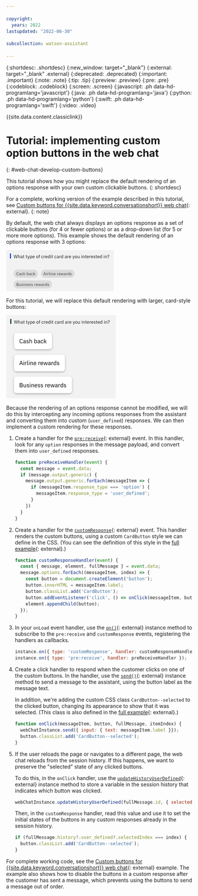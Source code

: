 ```yaml
---

copyright:
  years: 2022
lastupdated: "2022-06-30"

subcollection: watson-assistant

---
```


{:shortdesc: .shortdesc}
{:new_window: target="_blank"}
{:external: target="_blank" .external}
{:deprecated: .deprecated}
{:important: .important}
{:note: .note}
{:tip: .tip}
{:preview: .preview}
{:pre: .pre}
{:codeblock: .codeblock}
{:screen: .screen}
{:javascript: .ph data-hd-programlang='javascript'}
{:java: .ph data-hd-programlang='java'}
{:python: .ph data-hd-programlang='python'}
{:swift: .ph data-hd-programlang='swift'}
{:video: .video}

{{site.data.content.classiclink}}

# Tutorial: implementing custom option buttons in the web chat
{: #web-chat-develop-custom-buttons}

This tutorial shows how you might replace the default rendering of an options response with your own custom clickable buttons.
{: shortdesc}

For a complete, working version of the example described in this tutorial, see [Custom buttons for {{site.data.keyword.conversationshort}} web chat](https://github.com/watson-developer-cloud/assistant-toolkit/tree/master/integrations/webchat/examples/custom-buttons){: external}.
{: note}

By default, the web chat always displays an options response as a set of clickable buttons (for 4 or fewer options) or as a drop-down list (for 5 or more more options). This example shows the default rendering of an options response with 3 options:

![Options response rendered as 3 buttons](images/web-chat-tutorial-custom-buttons-1.png)

For this tutorial, we will replace this default rendering with larger, card-style buttons:

![Options response rendered as 3 custom card-style buttons](images/web-chat-tutorial-custom-buttons-2.png)

Because the rendering of an options response cannot be modified, we will do this by intercepting any incoming options responses from the assistant and converting them into custom (`user_defined`) responses. We can then implement a custom rendering for these responses.

1. Create a handler for the [`pre:receive`](https://web-chat.global.assistant.watson.cloud.ibm.com/docs.html?to=api-events#prereceive){: external} event. In this handler, look for any `option` responses in the message payload, and convert them into `user_defined` responses.

    ```javascript
    function preReceiveHandler(event) {
      const message = event.data;
      if (message.output.generic) {
        message.output.generic.forEach(messageItem => {
          if (messageItem.response_type === 'option') {
            messageItem.response_type = 'user_defined';
          }
        })
      }
    }
    ```

1. Create a handler for the [`customResponse`](https://web-chat.global.assistant.watson.cloud.ibm.com/docs.html?to=api-events#customresponse){: external} event. This handler renders the custom buttons, using a custom `CardButton` style we can define in the CSS. (You can see the definition of this style in the [full example](https://github.com/watson-developer-cloud/assistant-toolkit/tree/master/integrations/webchat/examples/custom-buttons){: external}.)

    ```javascript
    function customResponseHandler(event) {
      const { message, element, fullMessage } = event.data;
      message.options.forEach((messageItem, index) => {
        const button = document.createElement('button');
        button.innerHTML = messageItem.label;
        button.classList.add('CardButton');
        button.addEventListener('click', () => onClick(messageItem, button,     fullMessage, index));
        element.appendChild(button);
      });
    }
    ```

1. In your `onLoad` event handler, use the [`on()`](https://web-chat.global.assistant.watson.cloud.ibm.com/docs.html?to=api-instance-methods#on){: external} instance method to subscribe to the `pre:receive` and `customResponse` events, registering the handlers as callbacks.

    ```javascript
    instance.on({ type: 'customResponse', handler: customResponseHandler });
    instance.on({ type: 'pre:receive', handler: preReceiveHandler });
    ```

3. Create a click handler to respond when the customer clicks on one of the custom buttons. In the handler, use the [`send()`](https://web-chat.global.assistant.watson.cloud.ibm.com/docs.html?to=api-instance-methods#send){: external} instance method to send a message to the assistant, using the button label as the message text.

    In addition, we're adding the custom CSS class `CardButton--selected` to the clicked button, changing its appearance to show that it was selected. (This class is also defined in the [full example](https://github.com/watson-developer-cloud/assistant-toolkit/tree/master/integrations/webchat/examples/custom-buttons){: external}.)

    ```javascript
    function onClick(messageItem, button, fullMessage, itemIndex) {
      webChatInstance.send({ input: { text: messageItem.label }});
      button.classList.add('CardButton--selected');
    }
    ```

4. If the user reloads the page or navigates to a different page, the web chat reloads from the session history. If this happens, we want to preserve the "selected" state of any clicked buttons.

    To do this, in the `onClick` handler, use the [`updateHistoryUserDefined`](https://web-chat.global.assistant.watson.cloud.ibm.com/docs.html?to=api-instance-methods#updateHistoryUserDefined){: external} instance method to store a variable in the session history that indicates which button was clicked.

    ```javascript
    webChatInstance.updateHistoryUserDefined(fullMessage.id, { selectedIndex:     itemIndex });
    ```

    Then, in the `customResponse` handler, read this value and use it to set the initial states of the buttons in any custom responses already in the session history.

    ```javascript
    if (fullMessage.history?.user_defined?.selectedIndex === index) {
      button.classList.add('CardButton--selected');
    }
    ```

For complete working code, see the [Custom buttons for {{site.data.keyword.conversationshort}} web chat](https://github.com/watson-developer-cloud/assistant-toolkit/tree/master/integrations/webchat/examples/custom-buttons){: external} example. The example also shows how to disable the buttons in a custom response after the customer has sent a message, which prevents using the buttons to send a message out of order.
